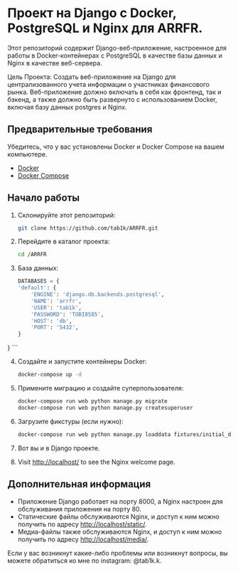 # Проект на Django с Docker, PostgreSQL и Nginx для ARRFR.

Этот репозиторий содержит Django-веб-приложение, настроенное для работы в Docker-контейнерах с PostgreSQL в качестве базы данных и Nginx в качестве веб-сервера.

Цель Проекта: Создать веб-приложение на Django для централизованного учета информации о участниках финансового рынка. Веб-приложение должно включать в себя как фронтенд, так и бэкенд, а также должно быть развернуто с использованием Docker, включая базу данных postgres и Nginx.
## Предварительные требования

Убедитесь, что у вас установлены Docker и Docker Compose на вашем компьютере.

- [Docker](https://docs.docker.com/get-docker/)
- [Docker Compose](https://docs.docker.com/compose/install/)

## Начало работы

1. Склонируйте этот репозиторий:

    ```bash
    git clone https://github.com/tab1k/ARRFR.git
    ```

2. Перейдите в каталог проекта:

    ```bash
    cd /ARRFR
    ```

3. База данных:

    ```python
    DATABASES = {
    'default': {
        'ENGINE': 'django.db.backends.postgresql',
        'NAME': 'arrfr',
        'USER': 'tab1k',
        'PASSWORD': 'TOBI8585',
        'HOST': 'db',
        'PORT': '5432',
    }
}
    ```

4. Создайте и запустите контейнеры Docker:

    ```bash
    docker-compose up -d
    ```

5. Примените миграцию и создайте суперпользователя:

    ```bash
    docker-compose run web python manage.py migrate
    docker-compose run web python manage.py createsuperuser
    ```

6. Загрузите фикстуры (если нужно):

    ```bash
    docker-compose run web python manage.py loaddata fixtures/initial_data.json
    ```

7. Вот вы и в Django проекте.

8. Visit [http://localhost/](http://localhost/) to see the Nginx welcome page.

## Дополнительная информация

- Приложение Django работает на порту 8000, а Nginx настроен для обслуживания приложения на порту 80.
- Статические файлы обслуживаются Nginx, и доступ к ним можно получить по адресу [http://localhost/static/](http://localhost/static/).
- Медиа-файлы также обслуживаются Nginx, и доступ к ним можно получить по адресу [http://localhost/media/](http://localhost/media/).

Если у вас возникнут какие-либо проблемы или возникнут вопросы, вы можете обратиться ко мне по instagram: @tab1k.k.
